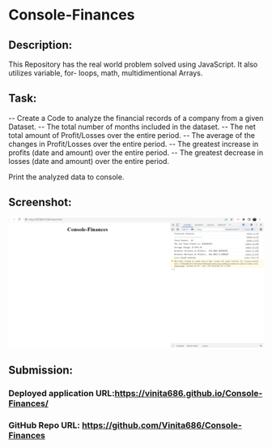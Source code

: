 # Console-Finances

## Description: 
This Repository has the real world problem solved using JavaScript. 
It also utilizes variable, for- loops, math, multidimentional Arrays.

## Task: 
-- Create a Code to analyze the financial records of a company from a given Dataset.
-- The total number of months included in the dataset.
-- The net total amount of Profit/Losses over the entire period.
-- The average of the changes in Profit/Losses over the entire period.
-- The greatest increase in profits (date and amount) over the entire period.
-- The greatest decrease in losses (date and amount) over the entire period.
  
  Print the analyzed data to console.

  ## Screenshot: 
  ![Screenshot](Screenshot_console.png)

  ## Submission: 

  ### Deployed application URL:https://vinita686.github.io/Console-Finances/ 
  ### GitHub Repo URL: https://github.com/Vinita686/Console-Finances